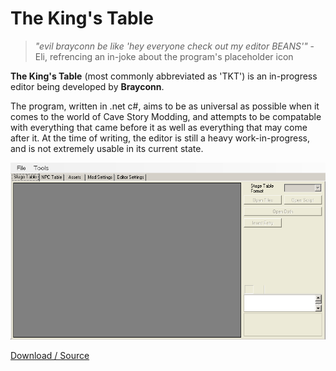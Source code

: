 # The King's Table


> *"evil brayconn be like 'hey everyone check out my editor BEANS'"* - Eli, refrencing an in-joke about the program's placeholder icon


**The King's Table** (most commonly abbreviated as 'TKT') is an in-progress editor being developed by **Brayconn**.

The program, written in .net c#, aims to be as universal as possible when it comes to the world of Cave Story Modding, and attempts to be compatable with everything that came before it as well as everything that may come after it. At the time of writing, the editor is still a heavy work-in-progress, and is not extremely usable in its current state.

![The main menu of TKT](img/editors/tkt-assets/TKT_menu.png)


[Download / Source](https://github.com/Brayconn/TheKingsTable)
